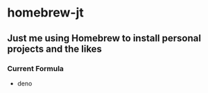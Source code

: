 # homebrew-jt
## Just me using Homebrew to install personal projects and the likes

### Current Formula
- deno

